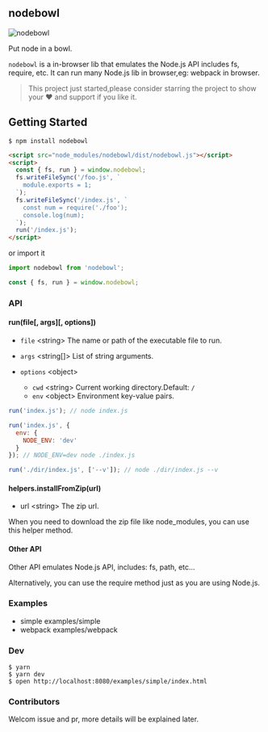 ## nodebowl

![nodebowl](https://user-images.githubusercontent.com/44191223/68775140-0301be00-0669-11ea-9728-339567f1347b.png)

Put node in a bowl.

`nodebowl` is a in-browser lib that emulates the Node.js API includes fs, require, etc. It can run many Node.js lib in browser,eg: webpack in browser.

> This project just started,please consider starring the project to show your ❤️ and support if you like it.

## Getting Started

```
$ npm install nodebowl
```

```html
<script src="node_modules/nodebowl/dist/nodebowl.js"></script>
<script>
  const { fs, run } = window.nodebowl;
  fs.writeFileSync('/foo.js', `
    module.exports = 1;
  `);
  fs.writeFileSync('/index.js', `
    const num = require('./foo');
    console.log(num);
  `);
  run('/index.js');
</script>
```

or import it

```js
import nodebowl from 'nodebowl';

const { fs, run } = window.nodebowl;
```

### API

#### run(file[, args][, options])

- `file` \<string\> The name or path of the executable file to run.

- `args` \<string[]\> List of string arguments.

- `options` \<object\>

  - `cwd` \<string\> Current working directory.Default: `/`
  - `env` \<object\>  Environment key-value pairs.

```js
run('index.js'); // node index.js

run('index.js', {
  env: {
    NODE_ENV: 'dev'
  }
}); // NODE_ENV=dev node ./index.js

run('./dir/index.js', ['--v']); // node ./dir/index.js --v
```

#### helpers.installFromZip(url)

- url \<string\> The zip url.

When you need to download the zip file like node_modules, you can use this helper method.

#### Other API

Other API emulates Node.js API, includes: fs, path, etc...

Alternatively, you can use the require method just as you are using Node.js.


### Examples

- simple examples/simple
- webpack examples/webpack

### Dev

```
$ yarn
$ yarn dev
$ open http://localhost:8080/examples/simple/index.html
```

### Contributors

Welcom issue and pr, more details will be explained later.